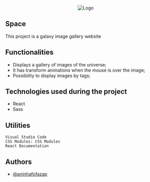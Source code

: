 <p align="center"> <img src="https://cdn.discordapp.com/attachments/950785353768394872/1070391551420809337/logo.png" alt="Logo"> </p>

## Space

This project is a galaxy image gallery website

## Functionalities

- Displays a gallery of images of the universe;
- It has transform animations when the mouse is over the image;
- Possibility to display images by tags;

## Technologies used during the project

- React
- Sass

## Utilities

    Visual Studio Code
    CSS Modules: CSS Modules
    React Documentation

## Authors

- [@aninhafofazap](https://github.com/aninhafofazap)
